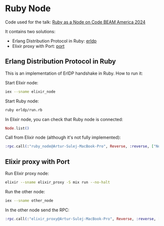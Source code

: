 # Ruby Node

Code used for the
talk: [Ruby as a Node on Code BEAM America 2024](https://codebeamamerica.com/participants/artur-sulej/)

It contains two solutions:

* Erlang Distribution Protocol in Ruby: [erldp](erldp)
* Elixir proxy with Port: [port](port)

## Erlang Distribution Protocol in Ruby

This is an implementation of ErlDP handshake in Ruby.
How to run it:

Start Elixir node:

```bash
iex --sname elixir_node
```

Start Ruby node:

```bash
ruby erldp/run.rb
```

In Elixir node, you can check that Ruby node is connected:

```elixir
Node.list()
```

Call from Elixir node (although it's not fully implemented):

```elixir
:rpc.call(:"ruby_node@Artur-Sulej-MacBook-Pro", Reverse, :reverse, ["No palindromes!"], 5000)
```

## Elixir proxy with Port

Run Elixir proxy node:

```bash
elixir --sname elixir_proxy -S mix run --no-halt
```

Run the other node:

```bash
iex --sname other_node
```

In the other node send the RPC:

```elixir
:rpc.call(:"elixir_proxy@Artur-Sulej-MacBook-Pro", Reverse, :reverse, ["No palindromes!"], 5000)
```
